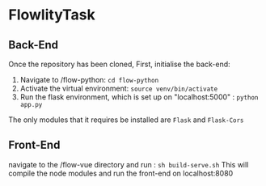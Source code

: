 # FlowlityTask

## Back-End
Once the repository has been cloned,
First, initialise the back-end:
1. Navigate to /flow-python: `cd flow-python`
2. Activate the virtual environment: `source venv/bin/activate`
3. Run the flask environment, which is set up on "localhost:5000" : `python app.py`

The only modules that it requires be installed are `Flask` and `Flask-Cors`

## Front-End

navigate to the /flow-vue directory and run : `sh build-serve.sh`
This will compile the node modules and run the front-end on localhost:8080